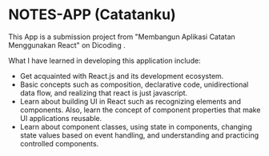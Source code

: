 # NOTES-APP (Catatanku)

This App is a submission project from "Membangun Aplikasi Catatan Menggunakan React" on Dicoding .  

What I have learned in developing this application include:
- Get acquainted with React.js and its development ecosystem.
- Basic concepts such as composition, declarative code, unidirectional data flow, and realizing that react is just javascript.
- Learn about building UI in React such as recognizing elements and components. Also, learn the concept of component properties that make UI applications reusable.
- Learn about component classes, using state in components, changing state values based on event handling, and understanding and practicing controlled components.
